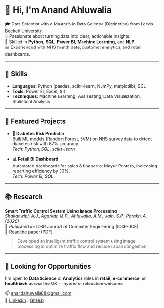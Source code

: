 # 👋 Hi, I'm Anand Ahluwalia

🎓 Data Scientist with a Master’s in Data Science (Distinction) from Leeds Beckett University.  
💡 Passionate about turning data into clear, actionable insights.  
🧠 Skilled in **Python**, **SQL**, **Power BI**, **Machine Learning**, and **NLP**.  
📊 Experienced with NHS health data, customer analytics, and retail dashboards.  

---

## 🔧 Skills
- **Languages**: Python (pandas, scikit-learn, NumPy, matplotlib), SQL
- **Tools**: Power BI, Excel, Git
- **Techniques**: Machine Learning, A/B Testing, Data Visualization, Statistical Analysis

---

## 📁 Featured Projects
- **🏥 Diabetes Risk Predictor**  
  Built ML models (Random Forest, SVM) on NHS survey data to detect diabetes risk with 87% accuracy.  
  *Tech: Python, SQL, scikit-learn*

- **📊 Retail BI Dashboard**  
  Automated dashboards for sales & finance at Mayur Printers, increasing reporting efficiency by 30%.  
  *Tech: Power BI, SQL*

---

## 📚 Research

**Smart Traffic Control System Using Image Processing**  
*Shakadwipi, A.J., Agarkar, M.P., Ahluwalia, A.M., Jain, S.P., Parakh, A. (2020)*  
📄 *Published in:* IOSR Journal of Computer Engineering (IOSR-JCE)  
🔗 [Read the paper (PDF)](https://www.iosrjournals.org/iosr-jce/papers/Vol22-issue6/Series-2/E2206022630.pdf)

> Developed an intelligent traffic control system using image processing to optimize traffic flow and reduce urban congestion.

---

## 🔎 Looking for Opportunities
I'm open to **Data Science** or **Analytics** roles in **retail, e-commerce**, or **healthtech** across the UK — hybrid or relocation welcome!

📫 [anandahuwalia88@gmail.com](mailto:anandahuwalia88@gmail.com)  
🔗 [LinkedIn](https://www.linkedin.com/in/anand-ahluwalia-6a8885279/) | [GitHub](https://github.com/anandahuwalia)
